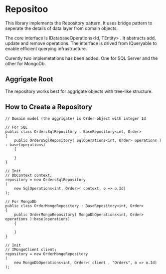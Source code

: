 # Repositoo

This library implements the Repository pattern. It uses bridge pattern to seperate the details of data layer from domain objects.

The core interface is IDatabaseOperations<Id, TEntity> . It abstracts add, update and remove operations. The interface is drived from  IQueryable<TEntity> to enable efficient querying infrastructure.

Curently two implemetations has been added. One for SQL Server and the other for MongoDb.


## Aggrigate Root

The repository works best for aggrigate objects with tree-like structure. 

## How to Create a Repository

```
// Domain model (the aggrigate) is Order object with integer Id

// For SQL
public class OrdersSqlRepository : BaseRepository<int, Order>
{
    public OrdersSqlRepository( SqlOperations<int, Order> operations ) : base(operations)
    {
        
    }
}

// Init 
// DbContext context;
repository = new OrdersSqlRepository
(
    new SqlOperations<int, Order>( context, o => o.Id)
);

// For MongoDb
public class OrderMongoRepository : BaseRepository<int, Order>
{
    public OrderMongoRepository( MongoDbOperations<int, Order> operations ):base(operations)
    {

    }
}

// Init 
// IMongoClient client;
repository = new OrderMongoRepository
(
    new MongoDbOperations<int, Order>( client , "Orders", o => o.Id)
);


```



